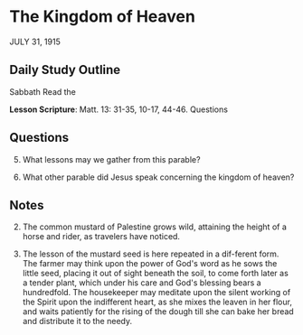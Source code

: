 # The Kingdom of Heaven
JULY 31, 1915

## Daily Study Outline

Sabbath Read the

**Lesson Scripture**: Matt. 13: 31-35, 10-17, 44-46. Questions

## Questions

5. What lessons may we gather from this parable? 

6. What other parable did Jesus speak concerning the kingdom of heaven? 

## Notes

2. The common mustard of Palestine grows wild, attaining the height of a horse and rider, as travelers have noticed.

4. The lesson of the mustard seed is here repeated in a dif-ferent form. The farmer may think upon the power of God's word as he sows the little seed, placing it out of sight beneath the soil, to come forth later as a tender plant, which under his care and God's blessing bears a hundredfold. The housekeeper may meditate upon the silent working of the Spirit upon the indifferent heart, as she mixes the leaven in her flour, and waits patiently for the rising of the dough till she can bake her bread and distribute it to the needy.
